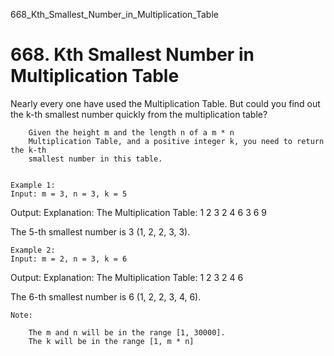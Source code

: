 668_Kth_Smallest_Number_in_Multiplication_Table
# 668. Kth Smallest Number in Multiplication Table

Nearly every one have used the Multiplication
        Table. But could you find out the k-th smallest number quickly from the
        multiplication table?
    

    
        Given the height m and the length n of a m * n
        Multiplication Table, and a positive integer k, you need to return the k-th
        smallest number in this table.
    

    Example 1:
    Input: m = 3, n = 3, k = 5
Output:
Explanation:
The Multiplication Table:
1	2	3
2	4	6
3	6	9

The 5-th smallest number is 3 (1, 2, 2, 3, 3).

    

    Example 2:
    Input: m = 2, n = 3, k = 6
Output:
Explanation:
The Multiplication Table:
1	2	3
2	4	6

The 6-th smallest number is 6 (1, 2, 2, 3, 4, 6).

    

    Note:
    
        The m and n will be in the range [1, 30000].
        The k will be in the range [1, m * n]